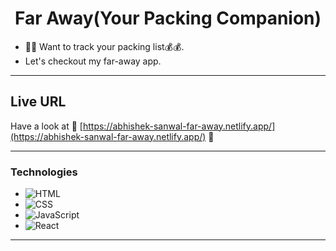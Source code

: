 <h1 align="center"> Far Away(Your Packing Companion)  </h1>

- 🚀🚀 Want to track your packing list💰💰.
  </nbsp>
- Let's checkout my far-away app.

---

## Live URL

Have a look at 🚀 [https://abhishek-sanwal-far-away.netlify.app/](https://abhishek-sanwal-far-away.netlify.app/) 🚀

---

### Technologies

- ![HTML](https://img.shields.io/badge/HTML5-E34F26?style=for-the-badge&)
- ![CSS](https://img.shields.io/badge/CSS3-1572B6?style=for-the-badge&logo=css3&logoColor=white)
- ![JavaScript](https://img.shields.io/badge/javascript-%23323330.svg?style=for-the-badge&logo=javascript&logoColor=%23F7DF1E)
- ![React](https://img.shields.io/badge/react-%2320232a.svg?style=for-the-badge&logo=react&logoColor=%2361DAFB)

---
